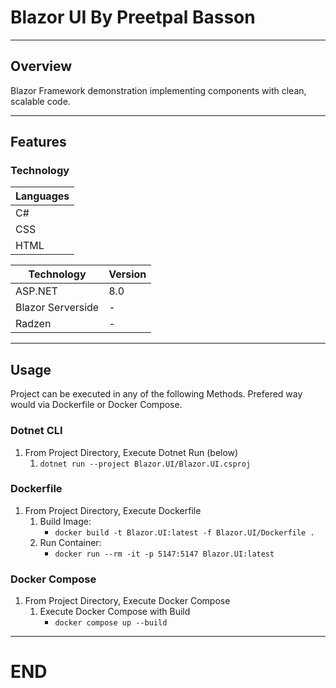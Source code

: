 # Blazor UI By Preetpal Basson 

-----------
## Overview

Blazor Framework demonstration implementing components with clean, scalable code.

-----------
## Features

### Technology

| Languages |
|---|
| C# |
| CSS |
| HTML |

| Technology | Version |
|---|---|
| ASP.NET | 8.0 |
| Blazor Serverside | - |
| Radzen | - |

-----------
## Usage

Project can be executed in any of the following Methods. Prefered way would via Dockerfile or Docker Compose. 

### Dotnet CLI

1. From Project Directory, Execute Dotnet Run (below)
    1. ``` dotnet run --project Blazor.UI/Blazor.UI.csproj ```

### Dockerfile

1. From Project Directory, Execute Dockerfile 
    1. Build Image:
        - ```docker build -t Blazor.UI:latest -f Blazor.UI/Dockerfile . ```
    2. Run Container:
        - ``` docker run --rm -it -p 5147:5147 Blazor.UI:latest ```

### Docker Compose

1. From Project Directory, Execute Docker Compose 
    1. Execute Docker Compose with Build 
        - ``` docker compose up --build ```

------------------------
# END
